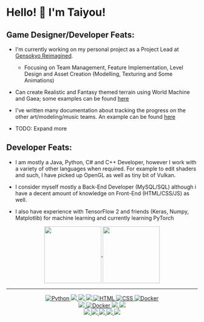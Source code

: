 
# Hello! 👋 I'm Taiyou! 

## Game Designer/Developer Feats:
- I'm currently working on my personal project as a Project Lead at [Gensokyo Reimagined](https://www.gensokyoreimagined.net/).
    - Focusing on Team Management, Feature Implementation, Level Design and Asset Creation (Modelling, Texturing and Some Animations)

- Can create Realistic and Fantasy themed terrain using World Machine and Gaea; some examples can be found [here](https://imgur.com/a/l7fT7ch)
- I've written many documentation about tracking the progress on the other art/modeling/music teams. An example can be found [here](https://imgur.com/a/ysp4LhR)
- TODO: Expand more

## Developer Feats:
- I am mostly a Java, Python, C# and C++ Developer, however I work with a variety of other languages when required. For example to edit shaders and such, I have picked up OpenGL as well as tiny bit of Vulkan.

- I consider myself mostly a Back-End Developer (MySQL/SQL) although i have a decent amount of knowledge on Front-End (HTML/CSS/JS) as well.

- I also have experience with TensorFlow 2 and friends (Keras, Numpy, Matplotlib) for machine learning and currently learning PyTorch

<p align="center">
    <a href="https://github.com/anuraghazra/github-readme-stats">
    <img height=150 align="center" src="https://github-readme-stats.vercel.app/api?username=Taiyou06&show_icons=true&theme=tokyonight&rank_icon=github" />
  </a>
  <img height=150 align="center" src="https://github-readme-streak-stats.herokuapp.com?user=Taiyou06&theme=dark&hide_border=true">
</p>

---
<p align="center">
  <a href="https://www.python.org/" target="_blank">
    <img src="https://img.shields.io/badge/Python-%2314354C.svg?style=flat-square&logo=python&logoColor=white" alt="Python">
  </a>
  <a href="https://dotnet.microsoft.com/en-us/languages/csharp" target="_blank">
    <img src="https://img.shields.io/badge/c%23-%23239120.svg?style=flat-square&logo=c-sharp&logoColor=white">
  </a>
  <a href="https://en.wikipedia.org/wiki/C%2B%2B" target="_blank">
    <img src="https://img.shields.io/badge/c++-%2300599C.svg?style=flat-square&logo=c%2B%2B&logoColor=white">
  </a>
  <a href="https://www.java.com/en/" target="_blank">
    <img src="https://img.shields.io/badge/java-%23ED8B00.svg?style=flat-square&logo=openjdk&logoColor=white">
  <a href="https://html.com/" target="_blank">
    <img src="https://img.shields.io/badge/HTML-%23E34F26.svg?style=flat-square&logo=html5&logoColor=white" alt="HTML">
  </a>
  <a href="https://www.w3.org/Style/CSS/Overview.en.html" target="_blank">
    <img src="https://img.shields.io/badge/CSS-%231572B6.svg?style=flat-square&logo=css3&logoColor=white" alt="CSS">
  </a>
  <a href="https://www.docker.com/" target="_blank">
    <img src="https://img.shields.io/badge/Docker-%232496ED.svg?style=flat-square&logo=docker&logoColor=white" alt="Docker">
  </a>
  <br>
    <a href="https://www.mysql.com/" target="_blank">
    <img src="https://img.shields.io/badge/mysql-%2300f.svg?style=flat-square&logo=mysql&logoColor=white">
  </a>
  <a href="https://www.mongodb.com" target="_blank">
    <img src="https://img.shields.io/badge/MongoDB-%234ea94b.svg?style=flat-square&logo=mongodb&logoColor=white" alt="Docker">
  </a>
  <a href="https://fastapi.tiangolo.com" target="_blank">
    <img src="https://img.shields.io/badge/FastAPI-005571?style=flat-square&logo=fastapi">
  </a>
    <a href="https://www.tensorflow.org" target="_blank">
    <img src="https://img.shields.io/badge/TensorFlow-%23FF6F00.svg?style=flat-square&logo=TensorFlow&logoColor=white">
  </a>
  <br>
  <a href="https://aws.amazon.com" target="_blank">
    <img src="https://img.shields.io/badge/AWS-%23FF9900.svg?style=flat-square&logo=amazon-aws&logoColor=white">
  </a>
  <a href="https://www.cloudflare.com" target="_blank">
    <img src="https://img.shields.io/badge/Cloudflare-F38020?style=flat-square&logo=Cloudflare&logoColor=white">
  </a>
  <a href="https://www.eclipse.org" target="_blank">
    <img src="https://img.shields.io/badge/Eclipse-FE7A16.svg?style=flat-square&logo=Eclipse&logoColor=white">
  </a>
  <a href="https://www.jetbrains.com/idea/" target="_blank">
    <img src="https://img.shields.io/badge/IntelliJIDEA-000000.svg?style=flat-square&logo=intellij-idea&logoColor=white">
  </a>
  <a href="https://linux.org" target="_blank">
    <img src="https://img.shields.io/badge/Linux-FCC624?style=flat-square&logo=linux&logoColor=black">
  </a>
</p>
